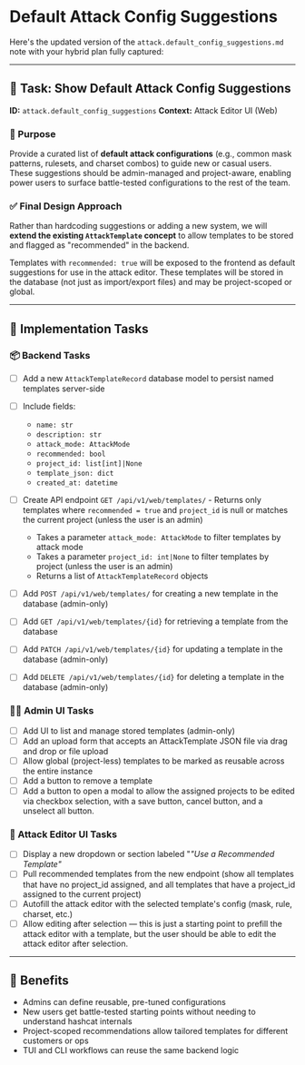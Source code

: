 # Default Attack Config Suggestions

Here's the updated version of the `attack.default_config_suggestions.md` note with your hybrid plan fully captured:

---

## 🧠 Task: Show Default Attack Config Suggestions

**ID:** `attack.default_config_suggestions`
**Context:** Attack Editor UI (Web)

### 🧭 Purpose

Provide a curated list of **default attack configurations** (e.g., common mask patterns, rulesets, and charset combos) to guide new or casual users. These suggestions should be admin-managed and project-aware, enabling power users to surface battle-tested configurations to the rest of the team.

### ✅ Final Design Approach

Rather than hardcoding suggestions or adding a new system, we will **extend the existing `AttackTemplate` concept** to allow templates to be stored and flagged as "recommended" in the backend.

Templates with `recommended: true` will be exposed to the frontend as default suggestions for use in the attack editor. These templates will be stored in the database (not just as import/export files) and may be project-scoped or global.

---

## 🔧 Implementation Tasks

### 📦 Backend Tasks

- [ ] Add a new `AttackTemplateRecord` database model to persist named templates server-side
- [ ] Include fields:
  - `name: str`
  - `description: str`
  - `attack_mode: AttackMode`
  - `recommended: bool`
  - `project_id: list[int]|None`
  - `template_json: dict`
  - `created_at: datetime`
- [ ] Create API endpoint `GET /api/v1/web/templates/` - Returns only templates where `recommended = true` and `project_id` is null or matches the current project (unless the user is an admin)

  - Takes a parameter `attack_mode: AttackMode` to filter templates by attack mode
  - Takes a parameter `project_id: int|None` to filter templates by project (unless the user is an admin)
  - Returns a list of `AttackTemplateRecord` objects

- [ ] Add `POST /api/v1/web/templates/` for creating a new template in the database (admin-only)
- [ ] Add `GET /api/v1/web/templates/{id}` for retrieving a template from the database
- [ ] Add `PATCH /api/v1/web/templates/{id}` for updating a template in the database (admin-only)
- [ ] Add `DELETE /api/v1/web/templates/{id}` for deleting a template in the database (admin-only)

### 🧑‍💼 Admin UI Tasks

- [ ] Add UI to list and manage stored templates (admin-only)
- [ ] Add an upload form that accepts an AttackTemplate JSON file via drag and drop or file upload
- [ ] Allow global (project-less) templates to be marked as reusable across the entire instance
- [ ] Add a button to remove a template
- [ ] Add a button to open a modal to allow the assigned projects to be edited via checkbox selection, with a save button, cancel button, and a unselect all button.

### 🎨 Attack Editor UI Tasks

- [ ] Display a new dropdown or section labeled "_"Use a Recommended Template"_
- [ ] Pull recommended templates from the new endpoint (show all templates that have no project_id assigned, and all templates that have a project_id assigned to the current project)
- [ ] Autofill the attack editor with the selected template's config (mask, rule, charset, etc.)
- [ ] Allow editing after selection — this is just a starting point to prefill the attack editor with a template, but the user should be able to edit the attack editor after selection.

---

## 🧠 Benefits

- Admins can define reusable, pre-tuned configurations
- New users get battle-tested starting points without needing to understand hashcat internals
- Project-scoped recommendations allow tailored templates for different customers or ops
- TUI and CLI workflows can reuse the same backend logic
